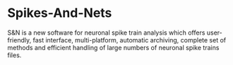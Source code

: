 # Spikes-And-Nets
S&amp;N is a new software for neuronal spike train analysis which offers user-friendly, fast interface, multi-platform, automatic archiving, complete set of methods and efficient handling of large numbers of neuronal spike trains files.
